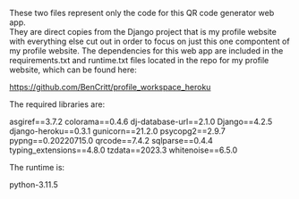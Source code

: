 These two files represent only the code for this QR code generator web app.  
They are direct copies from the Django project that is my profile website with everything else cut out in order to focus on just this one compontent of my profile website.
The dependencies for this web app are included in the requirements.txt and runtime.txt files located in the repo for my profile website, which can be found here:

  https://github.com/BenCritt/profile_workspace_heroku

The required libraries are:

  asgiref==3.7.2
  colorama==0.4.6
  dj-database-url==2.1.0
  Django==4.2.5
  django-heroku==0.3.1
  gunicorn==21.2.0
  psycopg2==2.9.7
  pypng==0.20220715.0
  qrcode==7.4.2
  sqlparse==0.4.4
  typing_extensions==4.8.0
  tzdata==2023.3
  whitenoise==6.5.0

The runtime is:

  python-3.11.5
